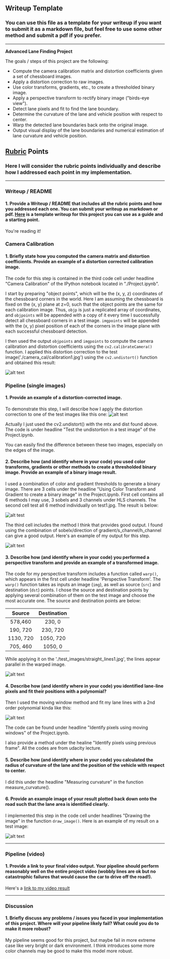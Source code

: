 ## Writeup Template

### You can use this file as a template for your writeup if you want to submit it as a markdown file, but feel free to use some other method and submit a pdf if you prefer.

---

**Advanced Lane Finding Project**

The goals / steps of this project are the following:

* Compute the camera calibration matrix and distortion coefficients given a set of chessboard images.
* Apply a distortion correction to raw images.
* Use color transforms, gradients, etc., to create a thresholded binary image.
* Apply a perspective transform to rectify binary image ("birds-eye view").
* Detect lane pixels and fit to find the lane boundary.
* Determine the curvature of the lane and vehicle position with respect to center.
* Warp the detected lane boundaries back onto the original image.
* Output visual display of the lane boundaries and numerical estimation of lane curvature and vehicle position.

[//]: # (Image References)

[image1]: ./output_images/undistortion_chessboard_example/original_vs_undistorted.png "Undistorted"
[image2]: ./output_images/undistortion_test_images/original_vs_undistorted_test1.png "Road Transformed"
[image3]: ./output_images/binary/binary.png "Binary Example"
[image4]: ./output_images/warped_images/original_vs_warped.png "Warp Example"
[image5]: ./output_images/polyfit/polyfit.png "Fit Visual"
[image6]: ./output_images/radius/radius_center_test1.jpg "Output"
[image7]: ./output_images/binary/sobel_hls.png "Sobel and color transform"
[image8]: ./output_images/binary_warp/binary_warp.png "Binary Warp"
[video1]: ./processed_project_video.mp4 "Video"

## [Rubric](https://review.udacity.com/#!/rubrics/571/view) Points

### Here I will consider the rubric points individually and describe how I addressed each point in my implementation.  

---

### Writeup / README

#### 1. Provide a Writeup / README that includes all the rubric points and how you addressed each one.  You can submit your writeup as markdown or pdf.  [Here](https://github.com/udacity/CarND-Advanced-Lane-Lines/blob/master/writeup_template.md) is a template writeup for this project you can use as a guide and a starting point.  

You're reading it!

### Camera Calibration

#### 1. Briefly state how you computed the camera matrix and distortion coefficients. Provide an example of a distortion corrected calibration image.

The code for this step is contained in the third code cell under headline "Camera Calibration" of the IPython notebook located in "./Project.ipynb".  

I start by preparing "object points", which will be the (x, y, z) coordinates of the chessboard corners in the world. Here I am assuming the chessboard is fixed on the (x, y) plane at z=0, such that the object points are the same for each calibration image.  Thus, `objp` is just a replicated array of coordinates, and `objpoints` will be appended with a copy of it every time I successfully detect all chessboard corners in a test image.  `imgpoints` will be appended with the (x, y) pixel position of each of the corners in the image plane with each successful chessboard detection.  

I then used the output `objpoints` and `imgpoints` to compute the camera calibration and distortion coefficients using the `cv2.calibrateCamera()` function.  I applied this distortion correction to the test image('./camera_cal/calibration1.jpg') using the `cv2.undistort()` function and obtained this result: 

![alt text][image1]

### Pipeline (single images)

#### 1. Provide an example of a distortion-corrected image.

To demonstrate this step, I will describe how I apply the distortion correction to one of the test images like this one:
![alt text][image2]

Actually I just used the cv2.undistort() with the mtx and dist found above. The code is under headline "Test the undistortion in a test image" of the Project.ipynb. 

You can easily find the difference between these two images, especially on the edges of the image.

#### 2. Describe how (and identify where in your code) you used color transforms, gradients or other methods to create a thresholded binary image.  Provide an example of a binary image result.

I used a combination of color and gradient thresholds to generate a binary image.
There are 3 cells under the headline "Using Color Transform and Gradient to create a binary image" in the Project.ipynb.
First cell contains all 6 methods I may use, 3 sobels and 3 channels under HLS channels.
The second cell test all 6 method individually on test1.jpg.
The result is below:

![alt test][image7]

The third cell includes the method I think that provides good output. I found using the combination of sobelx/direction of gradient/s_channel/h_channel can give a good output. 
Here's an example of my output for this step.

![alt text][image3]

#### 3. Describe how (and identify where in your code) you performed a perspective transform and provide an example of a transformed image.

The code for my perspective transform includes a function called `warp()`, which appears in the first cell under headline 'Perspective Transform'. 
The `warp()` function takes as inputs an image (`img`), as well as source (`src`) and destination (`dst`) points. 
I chose the source and destination points by applying several combination of them on the test image and choose the most accurate one.
The source and destination points are below:

| Source        | Destination   | 
|:-------------:|:-------------:| 
| 578,460      | 230, 0        | 
| 190, 720      | 230, 720      |
| 1130, 720     | 1050, 720      |
| 705, 460      | 1050, 0        |

While applying it on the './test_images/straight_lines1.jpg', the lines appear parallel in the warped image.

![alt text][image4]

#### 4. Describe how (and identify where in your code) you identified lane-line pixels and fit their positions with a polynomial?

Then I used the moving window method and fit my lane lines with a 2nd order polynomial kinda like this:

![alt text][image5]

The code can be found under headline "Identify pixels using moving windows" of the Project.ipynb.

I also provide a method under the healine "Identify pixels using previous frame". All the codes are from udacity lecture.

#### 5. Describe how (and identify where in your code) you calculated the radius of curvature of the lane and the position of the vehicle with respect to center.

I did this under the headline "Measuring curvature" in the function measure_curvature().

#### 6. Provide an example image of your result plotted back down onto the road such that the lane area is identified clearly.

I implemented this step in the code cell under headlines "Drawing the image" in the function `draw_image()`.  Here is an example of my result on a test image:

![alt text][image6]

---

### Pipeline (video)

#### 1. Provide a link to your final video output.  Your pipeline should perform reasonably well on the entire project video (wobbly lines are ok but no catastrophic failures that would cause the car to drive off the road!).

Here's a [link to my video result](./processed_project_video.mp4)

---

### Discussion

#### 1. Briefly discuss any problems / issues you faced in your implementation of this project.  Where will your pipeline likely fail?  What could you do to make it more robust?

My pipeline seems good for this project, but maybe fail in more extreme case like very bright or dark environment. I think introduces some more color channels may be good to make this model more robust.  
